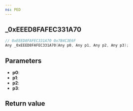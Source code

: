 ```yaml
---
ns: PED
---
```

## _0xEEED8FAFEC331A70

```c
// 0xEEED8FAFEC331A70 0x7B4C3E6F
Any _0xEEED8FAFEC331A70(Any p0, Any p1, Any p2, Any p3);
```


## Parameters
* **p0**: 
* **p1**: 
* **p2**: 
* **p3**: 

## Return value
